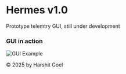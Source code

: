 # Hermes v1.0
 Prototype telemtry GUI, still under development

### GUI in action

![GUI Example](https://github.com/user-attachments/assets/e78c3d06-d2f2-44a0-90ef-52f148d534a5)

&copy; 2025 by Harshit Goel
